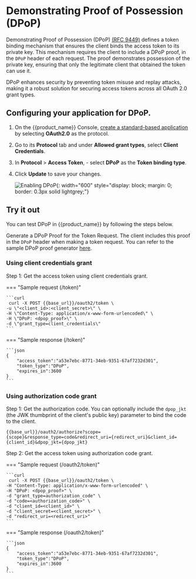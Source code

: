 # Demonstrating Proof of Possession (DPoP)

Demonstrating Proof of Possession (DPoP) [(RFC 9449)](https://datatracker.ietf.org/doc/rfc9449/) defines a token binding mechanism that ensures the client binds the access token to its private key. This mechanism requires the client to include a DPoP proof, in the `DPoP` header of each request. The proof demonstrates possession of the private key, ensuring that only the legitimate client that obtained the token can use it.

DPoP enhances security by preventing token misuse and replay attacks, making it a robust solution for securing access tokens across all OAuth 2.0 grant types.

## Configuring your application for DPoP.

1. On the {{product_name}} Console, [create a standard-based application]({{base_path}}/guides/applications/register-standard-based-app/) by selecting **OAuth2.0** as the protocol.

2. Go to its **Protocol** tab and under **Allowed grant types**, select **Client Credentials**.

3. In **Protocol** > **Access Token**,
        - select **DPoP** as the **Token binding type**.

4. Click **Update** to save your changes.

    ![Enabling DPoP]({{base_path}}/assets/img/references/token-binding/enable-dpop.png){: width="600" style="display: block; margin: 0; border: 0.3px solid lightgrey;"}


## Try it out

You can test DPoP in {{product_name}} by following the steps below.

Generate a DPoP Proof for the Token Request. The client includes this proof in the `DPoP` header when making a token request. You can refer to the sample DPoP proof generator [here](https://github.com/wso2/samples-is/tree/master/oauth2/org.wso2.dpop.proof.generator#dpop-client-application).


### Using client credentials grant

Step 1: Get the access token using client credentials grant. 

=== "Sample request (/token)"

    ```curl
     curl -X POST {{base_url}}/oauth2/token \
    -u \"<client_id>:<client_secret>\" \
    -H \"Content-Type: application/x-www-form-urlencoded\" \
    -H \"DPoP: <dpop_proof>\" \
    -d \"grant_type=client_credentials\"
    ```

=== "Sample response (/token)"

    ```json
    {
        "access_token":"a53e7ebc-8771-34eb-9351-67af7232d301",
        "token_type":"DPoP",
        "expires_in":3600
    }
    ```

### Using authorization code grant

Step 1: Get the authorization code. You can optionally include the `dpop_jkt` (the JWK thumbprint of the client's public key) parameter to bind the code to the client.

```curl
{{base_url}}/oauth2/authorize?scope={scope}&response_type=code&redirect_uri={redirect_uri}&client_id={client_id}&dpop_jkt={dpop_jkt}
```

Step 2: Get the access token using authorization code grant.

=== "Sample request (/oauth2/token)"

    ```curl
     curl -X POST {{base_url}}/oauth2/token \
    -H "Content-Type: application/x-www-form-urlencoded" \
    -H "DPoP: <dpop_proof>" \
    -d "grant_type=authorization_code" \
    -d "code=<authorization_code>" \
    -d "client_id=<client_id>" \
    -d "client_secret=<client_secret>" \
    -d "redirect_uri=<redirect_uri>"
    ```

=== "Sample response (/oauth2/token)"

    ```json
    {
        "access_token":"a53e7ebc-8771-34eb-9351-67af7232d301",
        "token_type":"DPoP",
        "expires_in":3600
    }
    ```
